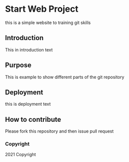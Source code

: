 # Start Web Project
this is a simple website to training git skills

## Introduction

This in introduction text

## Purpose

This is example to show different parts of the git repository

## Deployment

this is deployment text

## How to contribute

Please fork this repository and then issue pull request

### Copyright 
2021 Copyright